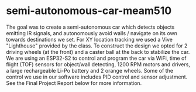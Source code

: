 # semi-autonomous-car-meam510
 The goal was to create a semi-autonomous car which detects objects emitting IR signals, and autonomously avoid walls / navigate on its own towards destinations we set. 
For XY location tracking we used a Vive "Lighthouse" provided by the class. To construct the design we opted for 2 driving wheels (at the front) and a caster ball at the back to stabilize the car. We are using an ESP32-S2 to control and program the car via WiFi, time of flight (TOF) sensors for object/wall detecting, 1200 RPM motors and drivers, a large rechargeable Li-Po battery and 2 orange wheels. Some of the control we use in our software includes PID control and sensor adjustment. See the Final Project Report below for more information.
